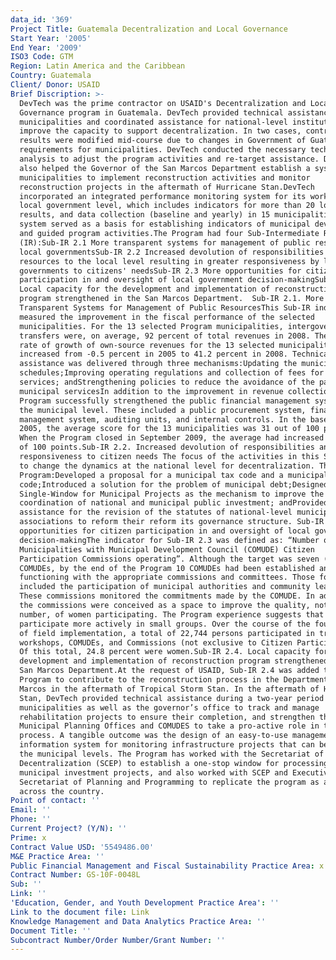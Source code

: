 ```yaml
---
data_id: '369'
Project Title: Guatemala Decentralization and Local Governance
Start Year: '2005'
End Year: '2009'
ISO3 Code: GTM
Region: Latin America and the Caribbean
Country: Guatemala
Client/ Donor: USAID
Brief Discription: >-
  DevTech was the prime contractor on USAID's Decentralization and Local
  Governance program in Guatemala. DevTech provided technical assistance in
  municipalities and coordinated assistance for national-level institutions to
  improve the capacity to support decentralization. In two cases, contract
  results were modified mid-course due to changes in Government of Guatemala
  requirements for municipalities. DevTech conducted the necessary technical
  analysis to adjust the program activities and re-target assistance. DevTech
  also helped the Governor of the San Marcos Department establish a system for
  municipalities to implement reconstruction activities and monitor
  reconstruction projects in the aftermath of Hurricane Stan.DevTech
  incorporated an integrated performance monitoring system for its work at the
  local government level, which includes indicators for more than 20 lower-level
  results, and data collection (baseline and yearly) in 15 municipalities. The
  system served as a basis for establishing indicators of municipal development
  and guided program activities.The Program had four Sub-Intermediate Results
  (IR):Sub-IR 2.1 More transparent systems for management of public resources by
  local governmentsSub-IR 2.2 Increased devolution of responsibilities and
  resources to the local level resulting in greater responsiveness by local
  governments to citizens' needsSub-IR 2.3 More opportunities for citizen
  participation in and oversight of local government decision-makingSub-IR 2.4
  Local capacity for the development and implementation of reconstruction
  program strengthened in the San Marcos Department.  Sub-IR 2.1. More
  Transparent Systems for Management of Public ResourcesThis Sub-IR indicator
  measured the improvement in the fiscal performance of the selected
  municipalities. For the 13 selected Program municipalities, intergovernmental
  transfers were, on average, 92 percent of total revenues in 2008. The annual
  rate of growth of own-source revenues for the 13 selected municipalities
  increased from -0.5 percent in 2005 to 41.2 percent in 2008. Technical
  assistance was delivered through three mechanisms:Updating the municipal fees
  schedules;Improving operating regulations and collection of fees for municipal
  services; andStrengthening policies to reduce the avoidance of the payment of
  municipal servicesIn addition to the improvement in revenue collection, the
  Program successfully strengthened the public financial management systems at
  the municipal level. These included a public procurement system, financial
  management system, auditing units, and internal controls. In the base year of
  2005, the average score for the 13 municipalities was 31 out of 100 points.
  When the Program closed in September 2009, the average had increased to 89 out
  of 100 points.Sub-IR 2.2. Increased devolution of responsibilities and greater
  responsiveness to citizen needs The focus of the activities in this Sub-IR was
  to change the dynamics at the national level for decentralization. The
  Program:Developed a proposal for a municipal tax code and a municipal
  code;Introduced a solution for the problem of municipal debt;Designed a
  Single-Window for Municipal Projects as the mechanism to improve the
  coordination of national and municipal public investment; andProvided legal
  assistance for the revision of the statutes of national-level municipal
  associations to reform their reform its governance structure. Sub-IR 2.3. More
  opportunities for citizen participation in and oversight of local government
  decision-makingThe indicator for Sub-IR 2.3 was defined as: “Number of
  Municipalities with Municipal Development Council (COMUDE) Citizen
  Participation Commissions operating”. Although the target was seven (7)
  COMUDEs, by the end of the Program 10 COMUDEs had been established and were
  functioning with the appropriate commissions and committees. Those formed
  included the participation of municipal authorities and community leaders.
  These commissions monitored the commitments made by the COMUDE. In addition,
  the commissions were conceived as a space to improve the quality, not only the
  number, of women participating. The Program experience suggests that women
  participate more actively in small groups. Over the course of the four years
  of field implementation, a total of 22,744 persons participated in training
  workshops, COMUDEs, and Commissions (not exclusive to Citizen Participation).
  Of this total, 24.8 percent were women.Sub-IR 2.4. Local capacity for the
  development and implementation of reconstruction program strengthened in the
  San Marcos Department.At the request of USAID, Sub-IR 2.4 was added to the
  Program to contribute to the reconstruction process in the Department of San
  Marcos in the aftermath of Tropical Storm Stan. In the aftermath of Hurricane
  Stan, DevTech provided technical assistance during a two-year period to 14
  municipalities as well as the governor’s office to track and manage
  rehabilitation projects to ensure their completion, and strengthen the
  Municipal Planning Offices and COMUDES to take a pro-active role in the
  process. A tangible outcome was the design of an easy-to-use management
  information system for monitoring infrastructure projects that can be used at
  the municipal levels. The Program has worked with the Secretariat of
  Decentralization (SCEP) to establish a one-stop window for processing
  municipal investment projects, and also worked with SCEP and Executive
  Secretariat of Planning and Programming to replicate the program as a model
  across the country.
Point of contact: ''
Email: ''
Phone: ''
Current Project? (Y/N): ''
Prime: x
Contract Value USD: '5549486.00'
M&E Practice Area: ''
Public Financial Management and Fiscal Sustainability Practice Area: x
Contract Number: GS-10F-0048L
Sub: ''
Link: ''
'Education, Gender, and Youth Development Practice Area': ''
Link to the document file: Link
Knowledge Management and Data Analytics Practice Area: ''
Document Title: ''
Subcontract Number/Order Number/Grant Number: ''
---
```

